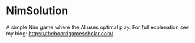 # NimSolution
A simple Nim game where the AI uses optimal play.
For full explenation see my blog:
https://theboardgamescholar.com/
